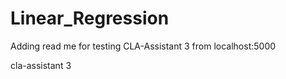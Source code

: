 # Linear_Regression

Adding read me for testing CLA-Assistant 3 from localhost:5000

cla-assistant 3
